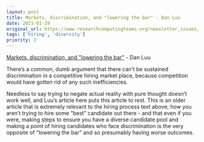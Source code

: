 ```yaml
---
layout: post
title: Markets, discrimination, and "lowering the bar" - Dan Luu
date: 2021-01-29
original_url: https://www.researchcomputingteams.org/newsletter_issues/0059
tags: ['hiring', 'diversity']
priority: 2
---
```


<!-- markdownlint-disable MD033 -->
<!-- markdownlint-disable MD041 -->
<!-- markdownlint-disable MD049 -->

[Markets, discrimination, and "lowering the bar"](https://danluu.com/tech-discrimination/) - Dan Luu

There’s a common, dumb argument that there can’t be sustained discrimination in a competitive hiring market place, because competition would have gotten rid of any such inefficiencies.

Needless to say trying to negate actual reality with pure thought doesn’t work well, and Luu’s article here puts this article to rest.  This is an older article that is extremely relevant to the hiring process text above; how you aren’t trying to hire some “best” candidate out there - and that even if you were, making steps to ensure you have a diverse candidate pool and making a point of hiring candidates who face discrimination is the very opposite of “lowering the bar” and so presumably having worse outcomes.
